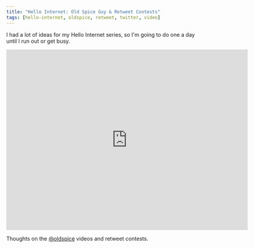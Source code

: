 ```yaml
---
title: "Hello Internet: Old Spice Guy & Retweet Contests"
tags: [hello-internet, oldspice, retweet, twitter, video]
---
```


I had a lot of ideas for my Hello Internet series, so I'm going to do one a day until I run out or get busy.

<div class="video vimeo"><iframe src="http://player.vimeo.com/video/13474021?title=0&amp;byline=0&amp;portrait=0&amp;color=f05b35" width="640" height="480" frameborder="0"></iframe></div>

Thoughts on the [@oldspice](http://twitter.com/oldspice) videos and retweet contests.
